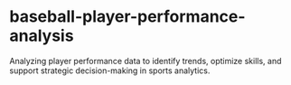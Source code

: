 # baseball-player-performance-analysis
Analyzing player performance data to identify trends, optimize skills, and support strategic decision-making in sports analytics.
